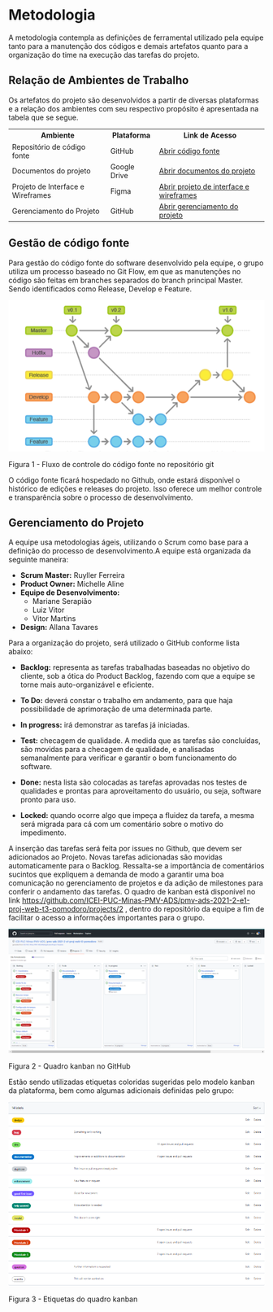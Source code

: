 # Metodologia

A  metodologia  contempla  as  definições  de  ferramental  utilizado  pela  equipe  tanto  para  a
manutenção dos códigos e demais artefatos quanto para a organização do time na execução
das tarefas do projeto.

## Relação de Ambientes de Trabalho

Os artefatos do projeto são desenvolvidos a partir de diversas plataformas e a relação dos
ambientes com seu respectivo propósito é apresentada na tabela que se segue.

<table>
  <tr>
    <th>Ambiente</th>
    <th>Plataforma</th>
    <th>Link de Acesso</th>
  </tr>
  <tr>
    <td>Repositório de código fonte</td>
    <td>GitHub</td>
    <td><a href="https://github.com/ICEI-PUC-Minas-PMV-ADS/pmv-ads-2021-2-e1-proj-web-t3-pomodoro">Abrir código fonte</a></td>
  </tr>
  <tr>
    <td>Documentos do projeto</td>
    <td>Google Drive</td>
    <td><a href="https://docs.google.com/document/d/1kGArb5OuOSwr2KbFBQwl4r8V7Ls0WWAWEcXr1FOCDzc/edit">Abrir documentos do projeto</a></td>
  </tr>
  <tr>
    <td>Projeto de Interface e Wireframes</td>
    <td>Figma</td>
    <td><a href="https://www.figma.com/proto/ueX7iHkqiiesJauC4wCxUd/Low-fidelity-Copy?node-id=1%3A2&scaling=scale-down&page-id=0%3A1&starting-point-node-id=1%3A2">Abrir projeto de interface e wireframes</a></td>
  </tr>
  <tr>
    <td>Gerenciamento do Projeto</td>
    <td>GitHub</td>
    <td><a href="https://github.com/ICEI-PUC-Minas-PMV-ADS/pmv-ads-2021-2-e1-proj-web-t3-pomodoro/projects">Abrir gerenciamento do projeto</a></td>
  </tr>
</table>

## Gestão de código fonte

Para  gestão  do  código  fonte  do  software  desenvolvido  pela  equipe,  o  grupo  utiliza  um
processo  baseado  no  Git  Flow, em que as manutenções no código são feitas em branches separados do branch principal Master. Sendo identificados como Release, Develop e Feature. 

![Figura 1 - Fluxo de controle do código fonte no repositório git](https://raw.githubusercontent.com/ICEI-PUC-Minas-PMV-ADS/pmv-ads-2021-2-e1-proj-web-t3-pomodoro/main/docs/img/doc/GitFlow.png)

Figura 1 - Fluxo de controle do código fonte no repositório git

O código fonte ficará hospedado no Github, onde estará disponível o histórico de edições e releases do projeto. Isso oferece um melhor controle e transparência sobre o processo de desenvolvimento.

## Gerenciamento do Projeto

A equipe usa metodologias ágeis, utilizando o Scrum como base para a definição do processo de desenvolvimento.A equipe está organizada da seguinte maneira:

- **Scrum Master:**  Ruyller Ferreira
- **Product Owner:** Michelle Aline
- **Equipe de Desenvolvimento:** 
    - Mariane Serapião
    - Luiz Vitor
    - Vitor Martins
 - **Design:** Allana Tavares

Para a organização do projeto, será utilizado o GitHub conforme lista abaixo:

- **Backlog:**  representa as tarefas trabalhadas baseadas no objetivo do cliente, sob a ótica do  Product Backlog, fazendo com que a equipe se torne mais auto-organizável e eficiente.

- **To Do:** deverá constar o trabalho em andamento, para que haja possibilidade de aprimoração de uma determinada parte.

- **In progress:** irá demonstrar as tarefas já iniciadas.

- **Test:** checagem de qualidade. A medida que as tarefas são concluídas, são movidas para a checagem de qualidade, e analisadas semanalmente para verificar e garantir o bom funcionamento do software.

- **Done:** nesta lista são colocadas as tarefas aprovadas nos testes de qualidades e prontas para aproveitamento do usuário, ou seja, software pronto para uso.

- **Locked:** quando ocorre algo que impeça a fluidez da tarefa, a mesma será migrada para cá com um comentário sobre o motivo do impedimento.

A inserção das tarefas será feita por issues no Github, que devem ser adicionados ao Projeto. Novas tarefas adicionadas são movidas automaticamente para o Backlog. Ressalta-se a importância de comentários sucintos que expliquem a demanda de modo a garantir uma boa comunicação no gerenciamento de projetos e da adição de milestones para conferir o andamento das tarefas. O quadro de kanban está disponível no link https://github.com/ICEI-PUC-Minas-PMV-ADS/pmv-ads-2021-2-e1-proj-web-t3-pomodoro/projects/2 , dentro do repositório da equipe a fim de facilitar o acesso a informações importantes para o grupo.



![Figura 2 - Quadro kanban no GitHub](https://raw.githubusercontent.com/ICEI-PUC-Minas-PMV-ADS/pmv-ads-2021-2-e1-proj-web-t3-pomodoro/main/docs/img/doc/Kanban%201.png)

Figura 2 - Quadro kanban no GitHub

Estão sendo utilizadas etiquetas coloridas sugeridas pelo modelo kanban da plataforma, bem como algumas adicionais definidas pelo grupo:

![Figura 3 - Etiquetas do quadro kanban](https://raw.githubusercontent.com/ICEI-PUC-Minas-PMV-ADS/pmv-ads-2021-2-e1-proj-web-t3-pomodoro/main/docs/img/doc/Kanban%202.png)

Figura 3 - Etiquetas do quadro kanban